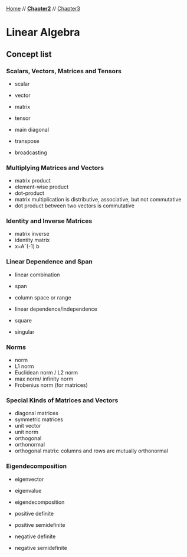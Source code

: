 [Home](README.md) // **[Chapter2](deepLearningBook/Chapter2/listChapter2.md)** // [Chapter3](deepLearningBook/Chapter3/listChapter3.md)

# Linear Algebra

## Concept list

### Scalars, Vectors, Matrices and Tensors
* scalar
* vector
* matrix
* tensor

* main diagonal
* transpose
* broadcasting

### Multiplying Matrices and Vectors
* matrix product
* element-wise product
* dot-product
* matrix multiplication is distributive, associative, but not commutative
* dot product between two vectors is commutative

### Identity and Inverse Matrices
* matrix inverse
* identity matrix
* x=Aˆ(-1) b

### Linear Dependence and Span
* linear combination
* span
* column space or range
* linear dependence/independence

* square
* singular

### Norms
* norm
* L1 norm
* Euclidean norm / L2 norm
* max norm/ infinity norm
* Frobenius norm (for matrices)

### Special Kinds of Matrices and Vectors
* diagonal matrices
* symmetric matrices
* unit vector
* unit norm
* orthogonal
* orthonormal
* orthogonal matrix: columns and rows are mutually orthonormal

### Eigendecomposition
* eigenvector
* eigenvalue
* eigendecomposition

* positive definite
* positive semidefinite
* negative definite
* negative semidefinite
